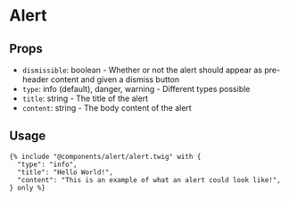# Alert

## Props

- `dismissible`: boolean - Whether or not the alert should appear as pre-header content and given a dismiss button
- `type`: info (default), danger, warning - Different types possible
- `title`: string - The title of the alert
- `content`: string - The body content of the alert

## Usage

```twig
{% include "@components/alert/alert.twig" with {
  "type": "info",
  "title": "Hello World!",
  "content": "This is an example of what an alert could look like!",
} only %}
```
